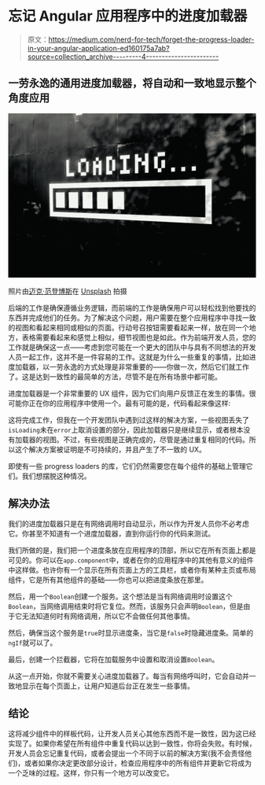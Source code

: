 # 忘记 Angular 应用程序中的进度加载器

> 原文：<https://medium.com/nerd-for-tech/forget-the-progress-loader-in-your-angular-application-ed160175a7ab?source=collection_archive---------4----------------------->

## 一劳永逸的通用进度加载器，将自动和一致地显示整个角度应用

![](img/03842ab5f7db25626acbda0c20ecc6c4.png)

照片由[迈克·范登博斯](https://unsplash.com/@mike_van_den_bos?utm_source=medium&utm_medium=referral)在 [Unsplash](https://unsplash.com?utm_source=medium&utm_medium=referral) 拍摄

后端的工作是确保遵循业务逻辑，而前端的工作是确保用户可以轻松找到他要找的东西并完成他们的任务。为了解决这个问题，用户需要在整个应用程序中寻找一致的视图和看起来相同或相似的页面。行动号召按钮需要看起来一样，放在同一个地方，表格需要看起来和感觉上相似，细节视图也是如此。作为前端开发人员，您的工作就是确保这一点——考虑到您可能在一个更大的团队中与具有不同想法的开发人员一起工作，这并不是一件容易的工作。这就是为什么一些重复的事情，比如进度加载器，以一劳永逸的方式处理是非常重要的——你做一次，然后它们就工作了。这是达到一致性的最简单的方法，尽管不是在所有场景中都可能。

进度加载器是一个非常重要的 UX 组件，因为它们向用户反馈正在发生的事情。很可能你正在你的应用程序中使用一个。最有可能的是，代码看起来像这样:

这将完成工作，但我在一个开发团队中遇到过这样的解决方案，一些视图丢失了`isLoading`未在`error`上取消设置的部分，因此加载器只是继续显示，或者根本没有加载器的视图。不过，有些视图是正确完成的，尽管是通过重复相同的代码。所以这个解决方案被证明是不可持续的，并且产生了不一致的 UX。

即使有一些 progress loaders 的库，它们仍然需要您在每个组件的基础上管理它们。我们想摆脱这种情况。

## 解决办法

我们的进度加载器只是在有网络调用时自动显示，所以作为开发人员你不必考虑它。你甚至不知道有一个进度加载器，直到你运行你的代码来测试。

我们所做的是，我们把一个进度条放在应用程序的顶部，所以它在所有页面上都是可见的。你可以在`app.component`中，或者在你的应用程序中的其他有意义的组件中这样做。也许你有一个显示在所有页面上方的工具栏，或者你有某种主页或布局组件，它是所有其他组件的基础——你也可以把进度条放在那里。

然后，用一个`Boolean`创建一个服务。这个想法是当有网络调用时设置这个`Boolean`，当网络调用结束时将它复位。然而，该服务只会声明`Boolean`，但是由于它无法知道何时有网络调用，所以它不会做任何其他事情。

然后，确保当这个服务是`true`时显示进度条，当它是`false`时隐藏进度条。简单的`ngIf`就可以了。

最后，创建一个拦截器，它将在加载服务中设置和取消设置`Boolean`。

从这一点开始，你就不需要关心进度加载器了。每当有网络呼叫时，它会自动并一致地显示在每个页面上，让用户知道后台正在发生一些事情。

## 结论

这将减少组件中的样板代码，让开发人员关心其他东西而不是一致性，因为这已经实现了。如果你希望在所有组件中重复代码以达到一致性，你将会失败。有时候，开发人员会忘记重复代码，或者会提出一个不同于以前的解决方案(我不会责怪他们)，或者如果你决定更改部分设计，检查应用程序中的所有组件并更新它将成为一个乏味的过程。这样，你只有一个地方可以改变它。